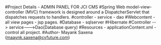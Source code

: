#Project Details - ADMIN PANEL FOR JCI CMS 
#Spring Web model-view-controller (MVC) framework is designed around a DispatcherServlet that dispatches requests to handlers.
#controller - service - dao 
#Webcontent - all view pages - jsp pages.
#Database - sqlserver 
#Hibernate 
#Controller --> service--->Dao(Database query)
#Resources - applicationContent.xml - control all project.
#Author- Mayank Saxena (maaynk.saxena@cyfuture.com) 
